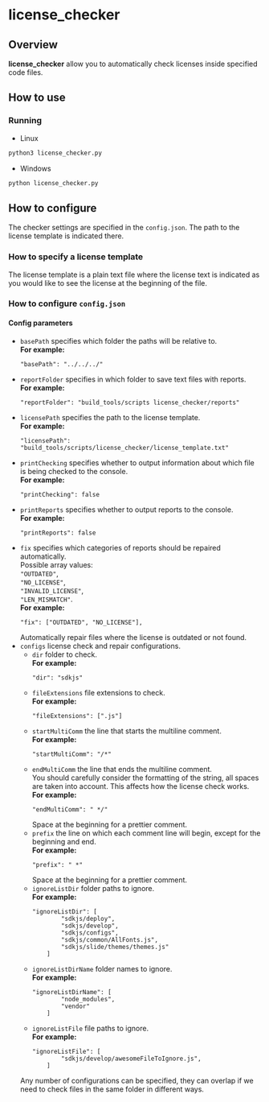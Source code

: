# license_checker

## Overview

**license_checker** allow you to automatically check licenses inside specified code files.

## How to use

### Running
* Linux
```bash
python3 license_checker.py
```
* Windows
```bash
python license_checker.py
```

## How to configure
The checker settings are specified in the `config.json`.
The path to the license template is indicated there.

### How to specify a license template
The license template is a plain text file where the license text is indicated as you would like to see the license at the beginning of the file.

### How to configure `config.json`
#### Сonfig parameters
* `basePath` specifies which folder the paths will be relative to.\
**For example:**
    ```
    "basePath": "../../../"
    ```
* `reportFolder` specifies in which folder to save text files with reports.\
**For example:**
    ```
    "reportFolder": "build_tools/scripts license_checker/reports"
    ```
* `licensePath` specifies the path to the license template.\
**For example:**
    ```
    "licensePath": "build_tools/scripts/license_checker/license_template.txt"
    ```
* `printChecking` specifies whether to output information about which file is being checked to the console.\
**For example:**
    ```
    "printChecking": false
    ```
* `printReports` specifies whether to output reports to the console.\
**For example:**
    ```
    "printReports": false
    ```
* `fix` specifies which categories of reports should be repaired automatically.\
Possible array values:\
`"OUTDATED"`,\
`"NO_LICENSE"`,\
`"INVALID_LICENSE"`,\
 `"LEN_MISMATCH"`.\
**For example:**
    ```
    "fix": ["OUTDATED", "NO_LICENSE"],
    ```
    Automatically repair files where the license is outdated or not found.
* `configs` license check and repair configurations.
    * `dir` folder to check.\
    **For example:**
        ```
        "dir": "sdkjs"
        ```
    * `fileExtensions` file extensions to check.\
    **For example:**
        ```
        "fileExtensions": [".js"]
        ```
    * `startMultiComm` the line that starts the multiline comment.\
    **For example:**
        ```
        "startMultiComm": "/*"
        ```
    * `endMultiComm` the line that ends the multiline comment.\
    You should carefully consider the formatting of the string, all spaces are taken into account. This affects how the license check works.\
    **For example:**
        ```
        "endMultiComm": " */"
        ```
        Space at the beginning for a prettier comment.
    * `prefix` the line on which each comment line will begin, except for the beginning and end.\
    **For example:**
        ```
        "prefix": " *"
        ```
        Space at the beginning for a prettier comment.
    * `ignoreListDir` folder paths to ignore.\
    **For example:**
        ```
        "ignoreListDir": [
				"sdkjs/deploy",
				"sdkjs/develop",
				"sdkjs/configs",
				"sdkjs/common/AllFonts.js",
				"sdkjs/slide/themes/themes.js"
			]
        ```
    * `ignoreListDirName` folder names to ignore.\
    **For example:**
        ```
        "ignoreListDirName": [
				"node_modules",
				"vendor"
			]
        ```
    * `ignoreListFile` file paths to ignore.\
    **For example:**
        ```
        "ignoreListFile": [
				"sdkjs/develop/awesomeFileToIgnore.js",
			]
        ```
    Any number of configurations can be specified, they can overlap if we need to check files in the same folder in different ways.
    
